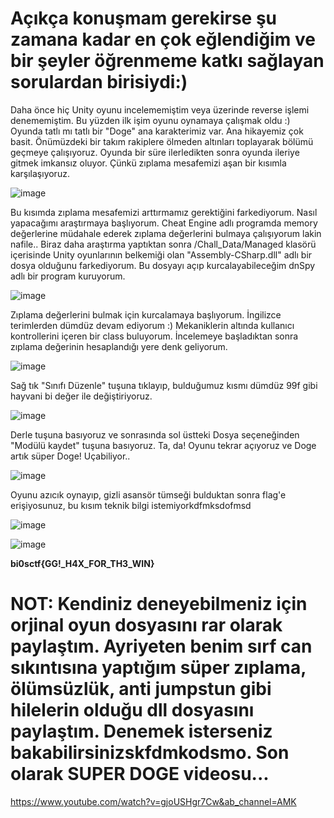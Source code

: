<h1>Açıkça konuşmam gerekirse şu zamana kadar en çok eğlendiğim ve bir şeyler öğrenmeme katkı sağlayan sorulardan birisiydi:)<br></h1>
Daha önce hiç Unity oyunu incelememiştim veya üzerinde reverse işlemi denememiştim. Bu yüzden ilk işim oyunu oynamaya çalışmak oldu :)<br>
Oyunda tatlı mı tatlı bir "Doge" ana karakterimiz var. Ana hikayemiz çok basit. Önümüzdeki bir takım rakiplere ölmeden altınları toplayarak bölümü geçmeye çalışıyoruz. Oyunda bir süre ilerledikten sonra oyunda ileriye gitmek imkansız oluyor. Çünkü zıplama mesafemizi aşan bir kısımla karşılaşıyoruz.

![image](https://user-images.githubusercontent.com/88983987/214165191-12800235-bb48-47f9-9d28-1427ea8bd9ef.png)<br>

Bu kısımda zıplama mesafemizi arttırmamız gerektiğini farkediyorum. Nasıl yapacağımı araştırmaya başlıyorum. Cheat Engine adlı programda memory değerlerine müdahale ederek zıplama değerlerini bulmaya çalışıyorum lakin nafile.. Biraz daha araştırma yaptıktan sonra /Chall_Data/Managed klasörü içerisinde Unity oyunlarının belkemiği olan "Assembly-CSharp.dll" adlı bir dosya olduğunu farkediyorum. Bu dosyayı açıp kurcalayabileceğim dnSpy adlı bir program kuruyorum. <br>

![image](https://user-images.githubusercontent.com/88983987/214164545-a54a09c1-4c18-4fdf-8eab-a31a710bee87.png)<br>

Zıplama değerlerini bulmak için kurcalamaya başlıyorum. İngilizce terimlerden dümdüz devam ediyorum :) Mekaniklerin altında kullanıcı kontrollerini içeren bir class buluyorum. İncelemeye başladıktan sonra zıplama değerinin hesaplandığı yere denk geliyorum. <br>

![image](https://user-images.githubusercontent.com/88983987/214168745-0ebefa0a-2c0f-4182-bc1f-16b5d85e916c.png)<br>

Sağ tık "Sınıfı Düzenle" tuşuna tıklayıp, bulduğumuz kısmı dümdüz 99f gibi hayvani bi değer ile değiştiriyoruz.<br>

![image](https://user-images.githubusercontent.com/88983987/214169901-671776be-edd4-42d7-b84b-2921c6cf697c.png)<br>

Derle tuşuna basıyoruz ve sonrasında sol üstteki Dosya seçeneğinden "Modülü kaydet" tuşuna basıyoruz. Ta, da! Oyunu tekrar açıyoruz ve Doge artık süper Doge! Uçabiliyor..

![image](https://user-images.githubusercontent.com/88983987/214170428-ee21b2f2-804a-4428-95ef-ea761fe31e9b.png)<br>

Oyunu azıcık oynayıp, gizli asansör tümseği bulduktan sonra flag'e erişiyosunuz, bu kısım teknik bilgi istemiyorkdfmksdofmsd<br>

![image](https://user-images.githubusercontent.com/88983987/214170587-298f2dd3-a61f-4da2-a0a6-be17cf753141.png)

![image](https://user-images.githubusercontent.com/88983987/214170710-747fa907-8021-405b-a546-269f029210fe.png)

<b>bi0sctf{GG!_H4X_FOR_TH3_WIN}</b>
<h1>NOT: Kendiniz deneyebilmeniz için orjinal oyun dosyasını rar olarak paylaştım. Ayriyeten benim sırf can sıkıntısına yaptığım süper zıplama, ölümsüzlük, anti jumpstun gibi hilelerin olduğu dll dosyasını paylaştım. Denemek isterseniz bakabilirsinizskfdmkodsmo. Son olarak SUPER DOGE videosu...</h1>

https://www.youtube.com/watch?v=gjoUSHgr7Cw&ab_channel=AMK

